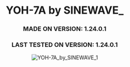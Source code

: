 <div align="center">

# YOH-7A by SINEWAVE_
### MADE ON VERSION: 1.24.0.1
### LAST TESTED ON VERSION: 1.24.0.1

![YOH-7A_by_SINEWAVE_1](https://github.com/ThatSINEWAVE/World-Of-Tanks-Mods/assets/133239148/abdcdf1d-9d4c-4ebe-a8ba-a9da40b06b71)

</div>
